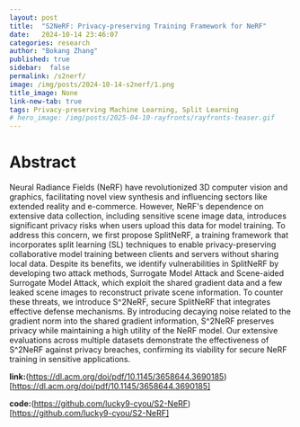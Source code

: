 ```yaml
---
layout: post
title:  "S2NeRF: Privacy-preserving Training Framework for NeRF"
date:   2024-10-14 23:46:07
categories: research
author: "Bokang Zhang"
published: true
sidebar:  false
permalink: /s2nerf/
image: /img/posts/2024-10-14-s2nerf/1.png
title_image: None
link-new-tab: true
tags: Privacy-preserving Machine Learning, Split Learning
# hero_image: /img/posts/2025-04-10-rayfronts/rayfronts-teaser.gif
---
```


# Abstract

Neural Radiance Fields (NeRF) have revolutionized 3D computer vision and graphics, facilitating novel view synthesis and influencing sectors like extended reality and e-commerce. However, NeRF's dependence on extensive data collection, including sensitive scene image data, introduces significant privacy risks when users upload this data for model training. To address this concern, we first propose SplitNeRF, a training framework that incorporates split learning (SL) techniques to enable privacy-preserving collaborative model training between clients and servers without sharing local data. Despite its benefits, we identify vulnerabilities in SplitNeRF by developing two attack methods, Surrogate Model Attack and Scene-aided Surrogate Model Attack, which exploit the shared gradient data and a few leaked scene images to reconstruct private scene information. To counter these threats, we introduce S^2NeRF, secure SplitNeRF that integrates effective defense mechanisms. By introducing decaying noise related to the gradient norm into the shared gradient information, S^2NeRF preserves privacy while maintaining a high utility of the NeRF model. Our extensive evaluations across multiple datasets demonstrate the effectiveness of S^2NeRF against privacy breaches, confirming its viability for secure NeRF training in sensitive applications.

**link:**(https://dl.acm.org/doi/pdf/10.1145/3658644.3690185)[https://dl.acm.org/doi/pdf/10.1145/3658644.3690185]

**code:**(https://github.com/lucky9-cyou/S2-NeRF)[https://github.com/lucky9-cyou/S2-NeRF]